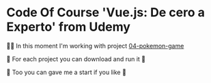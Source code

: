# Code Of Course 'Vue.js: De cero a Experto' from Udemy
👨‍💻 In this moment I'm working with project [04-pokemon-game](https://github.com/mjesusoj/Course-Vue/tree/master/04-pokemon-game)

🚀 For each project you can download and run it 🥰

🏅 Too you can gave me a start if you like 🎉